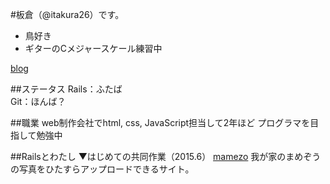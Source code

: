 #板倉（@itakura26）です。
* 鳥好き
* ギターのCメジャースケール練習中

[blog](http://itakura26.hateblo.jp/)

##ステータス
Rails：ふたば  
Git：ほんば？  


##職業
web制作会社でhtml, css, JavaScript担当して2年ほど
プログラマを目指して勉強中


##Railsとわたし
▼はじめての共同作業（2015.6）
[mamezo](https://gentle-wave-7441.herokuapp.com/)
我が家のまめぞうの写真をひたすらアップロードできるサイト。